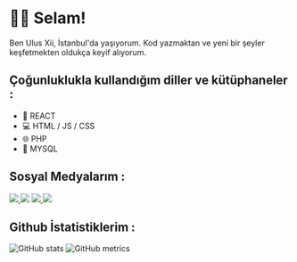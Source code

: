 # 👋🏻 Selam!
Ben Ulus Xii, İstanbul'da yaşıyorum. Kod yazmaktan ve yeni bir şeyler keşfetmekten oldukça keyif alıyorum.
## Çoğunluklukla kullandığım diller ve kütüphaneler :
* 📱 REACT
* 💻 HTML / JS / CSS
* 🌐 PHP
* 📜 MYSQL
## Sosyal Medyalarım :
<a href="https://discord.com/users/648424230081265664" target="blank_"> <img src="https://img.shields.io/badge/Discord-7289DA?style=for-the-badge&logo=discord&logoColor=white"> </a>
<a href="https://github.com/UlusXii/" target="blank_"><img src="https://img.shields.io/badge/GitHub-100000?style=for-the-badge&logo=github&logoColor=white"></a>
<a href="https://instagram.com/UlusXii" target="blank_"><img src="https://img.shields.io/badge/Instagram-E4405F?style=for-the-badge&logo=instagram&logoColor=white"> </a>
<a href="https://twitter.com/UlusXii" target="blank_"> <img src="https://img.shields.io/badge/Twitter-1DA1F2?style=for-the-badge&logo=twitter&logoColor=white"></a>

## Github İstatistiklerim :
![GitHub stats](https://github-readme-stats.vercel.app/api?username=UlusXii&show_icons=true) 
![GitHub metrics](https://metrics.lecoq.io/UlusXii)  

